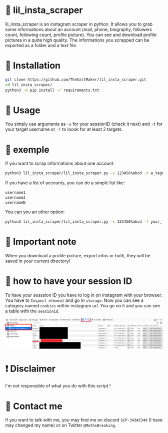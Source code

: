 # :flags: lil_insta_scraper
lil_insta_scraper is an instagram scraper in python. It allows you to grab some informations about an account (mail, phone, biography, followers count, following count, profile picture). You can see and download profile pictures in a quite high quality. The informations you scrapped can be exported as a folder and a text file. 
# :wrench: Installation
```bash
git clone https://github.com/TheSaltMaker/lil_insta_scraper.git
cd lil_insta_scraper/
python3 -m pip install -r requirements.txt
```
# :triangular_ruler: Usage
You simply use arguments as `-s` for your sessionID (check it next) and `-t` for your target username or `-f` to loook for at least 2 targets. 
# :pushpin: exemple
If you want to scrap informations about one account:
```bash
python3 lil_insta_scraper/lil_insta_scraper.py -s 123456%abcd -t a_taget_name
```
If you have a list of accounts, you can do a simple list like:
```
username1
username2
usernameN
```
You can you an other option: 
```bash
python3 lil_insta_scraper/lil_insta_scraper.py -s 123456%abcd -f your_file_name.txt
```
# :red_circle: Important note
When you download a profile picture, export infos or both, they will be saved in your current directory!
# :page_with_curl: how to have your session ID 
To have your sesssion ID you have to log in on instagram with your browser. You have to `Inspect element` and go in `storage`. Now you can see a category named `cookies` within instagram url. You go on it and you can see a table with the `sessionid`. 

![alt text](https://github.com/TheSaltMaker/lil_insta_scraper/blob/master/lil_insta_scraper_sessionid.png?raw=true)
# :exclamation: Disclaimer
I'm not responsible of what you do with this script !
# :speech_balloon: Contact me
If you want to talk with me, you may find me on discord `SCP-343#2349` (I have may changed my name) or on Twitter `@MathsBreaking`.
